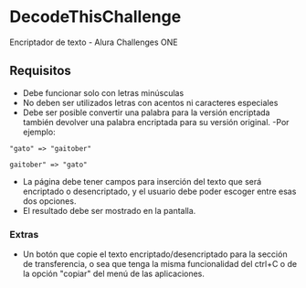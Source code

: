 
# DecodeThisChallenge

Encriptador de texto - Alura Challenges ONE


## Requisitos

- Debe funcionar solo con letras minúsculas
- No deben ser utilizados letras con acentos ni caracteres especiales
- Debe ser posible convertir una palabra para la versión encriptada también devolver una palabra encriptada para su versión original.
-Por ejemplo:

`"gato" => "gaitober"`

`gaitober" => "gato"`
- La página debe tener campos para inserción del texto que será encriptado o desencriptado, y el usuario debe poder escoger entre esas dos opciones.
- El resultado debe ser mostrado en la pantalla.
### Extras

- Un botón que copie el texto encriptado/desencriptado para la sección de transferencia, o sea que tenga la misma funcionalidad del ctrl+C o de la opción "copiar" del menú de las aplicaciones.




